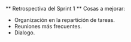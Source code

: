 ** Retrospectiva del Sprint 1 **
Cosas a mejorar:
- Organización en la repartición de tareas.
- Reuniones más frecuentes.
- Dialogo.